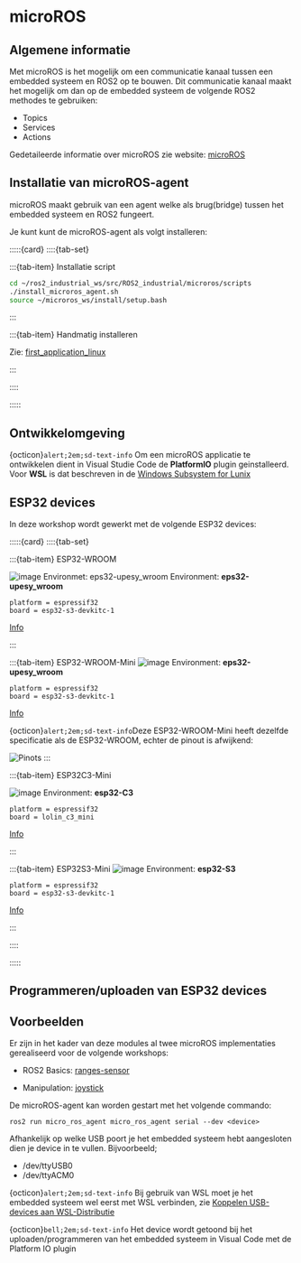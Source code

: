 # microROS
## Algemene informatie

Met microROS is het mogelijk om een communicatie kanaal tussen een embedded systeem en ROS2 op te bouwen. Dit communicatie kanaal maakt het mogelijk om dan op de embedded systeem de volgende ROS2 methodes te gebruiken:
* Topics
* Services
* Actions

Gedetaileerde informatie over microROS zie website: [microROS](https://micro.ros.org/)

## Installatie van microROS-agent
microROS maakt gebruik van een agent welke als brug(bridge) tussen het embedded systeem en ROS2 fungeert.

Je kunt kunt de microROS-agent als volgt installeren:


:::::{card} 
::::{tab-set}

:::{tab-item} Installatie script

```bash
cd ~/ros2_industrial_ws/src/ROS2_industrial/microros/scripts
./install_microros_agent.sh
source ~/microros_ws/install/setup.bash
```
:::

:::{tab-item} Handmatig installeren

Zie: [first_application_linux](https://micro.ros.org/docs/tutorials/core/first_application_linux/)

:::

::::

:::::

## Ontwikkelomgeving
{octicon}`alert;2em;sd-text-info` Om een microROS applicatie te ontwikkelen dient in Visual Studie Code de **PlatformIO** plugin geinstalleerd.
Voor **WSL** is dat beschreven in de [Windows Subsystem for Lunix](https://avansmechatronica.github.io/WindowsSubsystemForLinuxHandleiding/documentation/WSL_Handleiding.html#platform-io)

## ESP32 devices
In deze workshop wordt gewerkt met de volgende ESP32 devices:

:::::{card} 
::::{tab-set}

:::{tab-item} ESP32-WROOM

![image](../../images/ESP32/esp32.jpg)
Environmet: eps32-upesy_wroom
Environment: **eps32-upesy_wroom** 
```text
platform = espressif32
board = esp32-s3-devkitc-1
```
[Info](https://www.espboards.dev/esp32/upesy-wrover/)


:::

:::{tab-item} ESP32-WROOM-Mini
![image](../../images/ESP32/esp32-mini.jpg)
Environment: **eps32-upesy_wroom** 
```text
platform = espressif32
board = esp32-s3-devkitc-1
```
[Info](https://www.espboards.dev/esp32/upesy-wrover/)

{octicon}`alert;2em;sd-text-info`Deze ESP32-WROOM-Mini heeft dezelfde specificatie als de ESP32-WROOM, echter de pinout is afwijkend:

![Pinots](../../images/ESP32/esp32-mini-pinout.png)
:::

:::{tab-item} ESP32C3-Mini

![image](../../images/ESP32/esp32-c3-mini.jpg)
Environment: **esp32-C3** 
```text
platform = espressif32
board = lolin_c3_mini
```
[Info](https://www.espboards.dev/esp32/esp32-c3-super-mini/)

:::

:::{tab-item} ESP32S3-Mini
![image](../../images/ESP32/ESP32/esp32-S3-mini.jpg)
Environment: **esp32-S3** 
```text
platform = espressif32
board = esp32-s3-devkitc-1
```
[Info](https://www.espboards.dev/esp32/esp32-s3-zero/)

:::

::::

:::::


## Programmeren/uploaden van ESP32 devices

## Voorbeelden
Er zijn in het kader van deze modules al twee microROS implementaties gerealiseerd voor de volgende workshops:

* ROS2 Basics: [ranges-sensor](../../1_basics/ESP32/ultrasonic_sensor.md)

* Manipulation: [joystick](../../3_navigation/ESP32/joystick.md)

De microROS-agent kan worden gestart met het volgende commando:

```
ros2 run micro_ros_agent micro_ros_agent serial --dev <device>
```

Afhankelijk op welke USB poort je het embedded systeem hebt aangesloten dien je
device in te vullen.
 Bijvoorbeeld;
 * /dev/ttyUSB0
 * /dev/ttyACM0

{octicon}`alert;2em;sd-text-info` Bij gebruik van WSL moet je het embedded systeem wel eerst met WSL verbinden, zie [Koppelen USB-devices aan WSL-Distributie](https://avansmechatronica.github.io/WindowsSubsystemForLinuxHandleiding/documentation/WSL_Handleiding.html#koppelen-usb-devices-aan-wsl-distributie)


 {octicon}`bell;2em;sd-text-info` Het device wordt getoond bij het uploaden/programmeren van het embedded systeem in Visual Code met de Platform IO plugin

